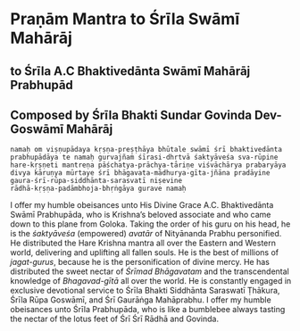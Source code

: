 # Praṇām Mantra to Śrīla Swāmī Mahārāj

## to Śrīla A.C Bhaktivedānta Swāmī Mahārāj Prabhupād

## Composed by Śrīla Bhakti Sundar Govinda Dev-Goswāmī Mahārāj

    namaḥ om viṣṇupādaya kṛṣṇa-preṣṭhāya bhūtale swāmī śrī bhaktivedānta prabhupādāya te namaḥ gurvajñaṁ śīrasi-dhṛtvā śaktyāveśa sva-rūpine hare-kṛṣṇeti mantreṇa pāśchatya-prāchya-tāriṇe viśvāchārya prabaryāya divya kāruṇya mūrtaye śrī bhāgavata-mādhurya-gīta-jñāna pradāyine gaura-śrī-rūpa-siddhānta-sarasvatī niṣevine
    rādhā-kṛṣṇa-padāmbhoja-bhṛṅgāya gurave namaḥ

I offer my humble obeisances unto His Divine Grace A.C. Bhaktivedānta Swāmī Prabhupāda, who is Krishna’s beloved associate and who came down to this plane from Goloka. Taking the order of his guru on his head, he is the *śaktyāveśa* (empowered) *avatār* of Nityānanda Prabhu personified. He distributed the Hare Krishna mantra all over the Eastern and Western world, delivering and uplifting all fallen souls. He is the best of millions of *jagat-gurus*, because he is the personification of divine mercy. He has distributed the sweet nectar of *Śrīmad Bhāgavatam* and the transcendental knowledge of *Bhagavad-gītā* all over the world. He is constantly engaged in exclusive devotional service to Śrīla Bhakti Siddhānta Saraswatī Ṭhākura, Śrīla Rūpa Goswāmī, and Śrī Gaurāṅga Mahāprabhu. I offer my humble obeisances unto Śrīla Prabhupāda, who is like a bumblebee always tasting the nectar of the lotus feet of Śrī Śrī Rādhā and Govinda.

